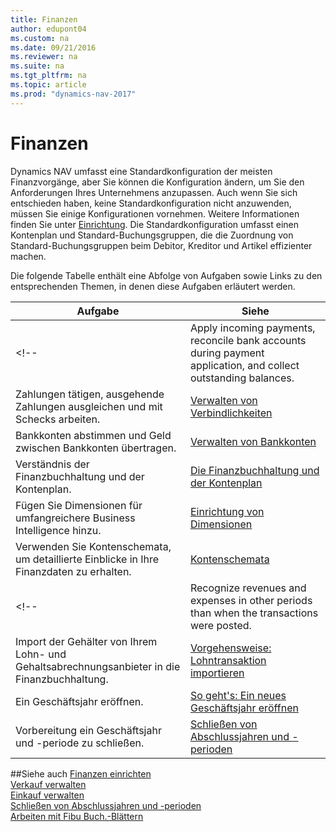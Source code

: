 ```yaml
---
title: Finanzen
author: edupont04
ms.custom: na
ms.date: 09/21/2016
ms.reviewer: na
ms.suite: na
ms.tgt_pltfrm: na
ms.topic: article
ms.prod: "dynamics-nav-2017"
---
```


# <a name="finanzen"></a>Finanzen
Dynamics NAV umfasst eine Standardkonfiguration der meisten Finanzvorgänge, aber Sie können die Konfiguration ändern, um Sie den Anforderungen Ihres Unternehmens anzupassen.
Auch wenn Sie sich entschieden haben, keine Standardkonfiguration nicht anzuwenden, müssen Sie einige Konfigurationen vornehmen. Weitere Informationen finden Sie unter [Einrichtung](setup.md).
Die Standardkonfiguration umfasst einen Kontenplan und Standard-Buchungsgruppen, die die Zuordnung von Standard-Buchungsgruppen beim Debitor, Kreditor und Artikel effizienter machen.

Die folgende Tabelle enthält eine Abfolge von Aufgaben sowie Links zu den entsprechenden Themen, in denen diese Aufgaben erläutert werden.

| Aufgabe                                                             | Siehe                    |
|---------------------------------------------------------------------|--------------------------|
<!--|Apply incoming payments, reconcile bank accounts during payment application, and collect outstanding balances.|[Verwalten von Forderungen](receivables-manage-receivables.md)|-->
|Zahlungen tätigen, ausgehende Zahlungen ausgleichen und mit Schecks arbeiten.|[Verwalten von Verbindlichkeiten](payables-manage-payables.md)|
|Bankkonten abstimmen und Geld zwischen Bankkonten übertragen.|[Verwalten von Bankkonten](bank-manage-bank-accounts.md)|
|Verständnis der Finanzbuchhaltung und der Kontenplan.|[Die Finanzbuchhaltung und der Kontenplan](finance-general-ledger.md)|
|Fügen Sie Dimensionen für umfangreichere Business Intelligence hinzu.|[Einrichtung von Dimensionen](finance-setup-dimensions.md)|
|Verwenden Sie Kontenschemata, um detaillierte Einblicke in Ihre Finanzdaten zu erhalten.|[Kontenschemata](finance-account-schedule.md)|
<!--|Recognize revenues and expenses in other periods than when the transactions were posted.|[Gewusst wie: Einnahmen und Ausgaben zurückstellen](finance-how-defer-revenue-expenses.md)|-->
|Import der Gehälter von Ihrem Lohn- und Gehaltsabrechnungsanbieter in die Finanzbuchhaltung.|[Vorgehensweise: Lohntransaktion importieren](finance-how-import-payroll-transactions.md)|
|Ein Geschäftsjahr eröffnen.|[So geht's: Ein neues Geschäftsjahr eröffnen](finance-how-open-new-fiscal-year.md)|  
|Vorbereitung ein Geschäftsjahr und -periode zu schließen.|[Schließen von Abschlussjahren und -perioden](year-close-years-periods.md)|


##<a name="see-also"></a>Siehe auch
[Finanzen einrichten](finance-setup-finance.md)  
[Verkauf verwalten](sales-manage-sales.md)  
[Einkauf verwalten](purchasing-manage-purchasing.md)  
[Schließen von Abschlussjahren und -perioden](year-close-years-periods.md)  
[Arbeiten mit Fibu Buch.-Blättern](ui-work-general-journals.md)  
